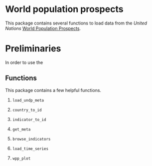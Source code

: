# World population prospects
This package contains several functions to load data from the *United Nations* [World Population Prospects](https://population.un.org/wpp/).

# Preliminaries
In order to use the 

## Functions
This package contains a few helpful functions.


1. `load_undp_meta`

2. `country_to_id`

3. `indicator_to_id`

4. `get_meta`

5. `browse_indicators`

6. `load_time_series`

7. `wpp_plot`